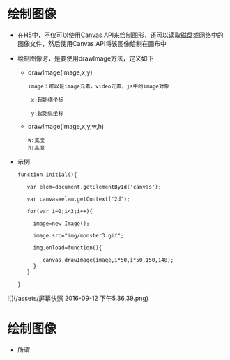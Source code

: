 # 绘制图像

* 在H5中，不仅可以使用Canvas API来绘制图形，还可以读取磁盘或网络中的图像文件，然后使用Canvas API将该图像绘制在画布中

* 绘制图像时，是要使用drawImage方法，定义如下

  * drawImage\(image,x,y\)

    ```
    image：可以是image元素，video元素，js中的image对象

     x:起始横坐标

     y:起始纵坐标
    ```

  * drawImage\(image,x,y,w,h\)

    ```
    W:宽度
    h:高度
    ```

- 示例

      function initial(){

         var elem=document.getElementById('canvas');

         var canvas=elem.getContext('2d');

         for(var i=0;i<3;i++){

           image=new Image();

           image.src="img/monster3.gif";

           img.onload=function(){

              canvas.drawImage(image,i*50,i*50,150,148);
           }
         }

      }
![](/assets/屏幕快照 2016-09-12 下午5.36.39.png)

# 绘制图像

- 所谓